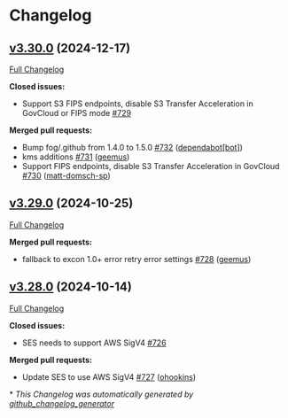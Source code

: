 # Changelog

## [v3.30.0](https://github.com/fog/fog-aws/tree/v3.30.0) (2024-12-17)

[Full Changelog](https://github.com/fog/fog-aws/compare/v3.29.0...v3.30.0)

**Closed issues:**

- Support S3 FIPS endpoints, disable S3 Transfer Acceleration in GovCloud or FIPS mode [\#729](https://github.com/fog/fog-aws/issues/729)

**Merged pull requests:**

- Bump fog/.github from 1.4.0 to 1.5.0 [\#732](https://github.com/fog/fog-aws/pull/732) ([dependabot[bot]](https://github.com/apps/dependabot))
- kms additions [\#731](https://github.com/fog/fog-aws/pull/731) ([geemus](https://github.com/geemus))
- Support FIPS endpoints, disable S3 Transfer Acceleration in GovCloud [\#730](https://github.com/fog/fog-aws/pull/730) ([matt-domsch-sp](https://github.com/matt-domsch-sp))

## [v3.29.0](https://github.com/fog/fog-aws/tree/v3.29.0) (2024-10-25)

[Full Changelog](https://github.com/fog/fog-aws/compare/v3.28.0...v3.29.0)

**Merged pull requests:**

- fallback to excon 1.0+ error retry error settings [\#728](https://github.com/fog/fog-aws/pull/728) ([geemus](https://github.com/geemus))

## [v3.28.0](https://github.com/fog/fog-aws/tree/v3.28.0) (2024-10-14)

[Full Changelog](https://github.com/fog/fog-aws/compare/v3.27.0...v3.28.0)

**Closed issues:**

- SES needs to support AWS SigV4 [\#726](https://github.com/fog/fog-aws/issues/726)

**Merged pull requests:**

- Update SES to use AWS SigV4 [\#727](https://github.com/fog/fog-aws/pull/727) ([ohookins](https://github.com/ohookins))



\* *This Changelog was automatically generated by [github_changelog_generator](https://github.com/github-changelog-generator/github-changelog-generator)*
